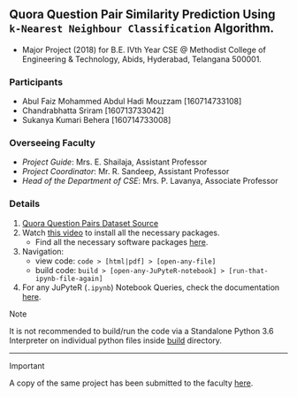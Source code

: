 ## Quora Question Pair Similarity Prediction Using `k-Nearest Neighbour Classification` Algorithm.

- Major Project (2018) for B.E. IVth Year CSE @ Methodist College of Engineering & Technology, Abids, Hyderabad, Telangana 500001.

### Participants

- Abul Faiz Mohammed Abdul Hadi Mouzzam [160714733108]
- Chandrabhatta Sriram [160713733042]
- Sukanya Kumari Behera [160714733008]

### Overseeing Faculty

- *Project Guide*: Mrs. E. Shailaja, Assistant Professor
- *Project Coordinator*: Mr. R. Sandeep, Assistant Professor
- *Head of the Department of CSE*: Mrs. P. Lavanya, Associate Professor

### Details

1. [Quora Question Pairs Dataset Source](https://www.kaggle.com/c/quora-question-pairs)
2. Watch [this video](https://www.youtube.com/watch?v=r5B20yNuSO0) to install all the necessary packages.
   - Find all the necessary software packages [here](https://drive.google.com/open?id=1R_By1XhDSF9htOqoSwRql3oW1Neu0i1V).
3. Navigation:
   - view code: `code > [html|pdf] > [open-any-file]`
   - build code: `build > [open-any-JuPyteR-notebook] > [run-that-ipynb-file-again]`
4. For any JuPyteR (`.ipynb`) Notebook Queries, check the documentation [here](https://jupyter-notebook.readthedocs.io/en/stable/).

> [!NOTE]
> It is not recommended to build/run the code via a Standalone Python 3.6 Interpreter on individual python files inside [build](./build) directory.
---
> [!IMPORTANT]
> A copy of the same project has been submitted to the faculty [here](https://drive.google.com/open?id=1uAflZXlgDTPg4yjVV2nZMhg8t_b5Vktp).
